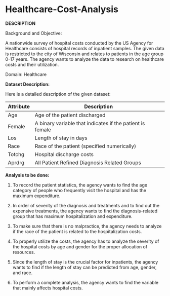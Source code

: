 # Healthcare-Cost-Analysis

<b>DESCRIPTION</b>

Background and Objective:

A nationwide survey of hospital costs conducted by the US Agency for Healthcare consists of hospital records of inpatient samples. The given data is restricted to the city of Wisconsin and relates to patients in the age group 0-17 years. The agency wants to analyze the data to research on healthcare costs and their utilization.

Domain: Healthcare

<b>Dataset Description:</b>

Here is a detailed description of the given dataset:

| Attribute | Description |
| ------------- | ------------- |
|  Age | Age of the patient discharged  |
| Female | A binary variable that indicates if the patient is female |
|  Los | Length of stay in days |
|  Race | Race of the patient (specified numerically) |
|  Totchg | Hospital discharge costs  |
|  Aprdrg | All Patient Refined Diagnosis Related Groups |

              
<b>Analysis to be done:</b>

1. To record the patient statistics, the agency wants to find the age category of people who frequently visit the hospital and has the maximum expenditure.

2. In order of severity of the diagnosis and treatments and to find out the expensive treatments, the agency wants to find the diagnosis-related group that has maximum hospitalization and expenditure.

3. To make sure that there is no malpractice, the agency needs to analyze if the race of the patient is related to the hospitalization costs.

4. To properly utilize the costs, the agency has to analyze the severity of the hospital costs by age and gender for the proper allocation of resources.

5. Since the length of stay is the crucial factor for inpatients, the agency wants to find if the length of stay can be predicted from age, gender, and race.

6. To perform a complete analysis, the agency wants to find the variable that mainly affects hospital costs.
